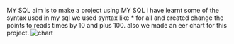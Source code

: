 MY SQL
aim is to make a project using MY SQL 
i have learnt some of the syntax used in my sql 
we used syntax like * for all and  created change the points to reads times by 10 and 
plus 100. also we made an eer chart for this project.
![chart](https://github.com/zeashanshaikh/2/assets/136697055/31b42d28-7793-4a30-8c53-359203a5804a)
